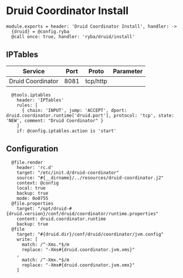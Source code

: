 
# Druid Coordinator Install

    module.exports = header: 'Druid Coordinator Install', handler: ->
      {druid} = @config.ryba
      @call once: true, handler: 'ryba/druid/install'

## IPTables

| Service           | Port | Proto    | Parameter                   |
|-------------------|------|----------|-----------------------------|
| Druid Coordinator | 8081 | tcp/http |                             |

      @tools.iptables
        header: 'IPTables'
        rules: [
          { chain: 'INPUT', jump: 'ACCEPT', dport: druid.coordinator.runtime['druid.port'], protocol: 'tcp', state: 'NEW', comment: "Druid Coordinator" }
        ]
        if: @config.iptables.action is 'start'

## Configuration

      @file.render
        header: 'rc.d'
        target: "/etc/init.d/druid-coordinator"
        source: "#{__dirname}/../resources/druid-coordinator.j2"
        context: @config
        local: true
        backup: true
        mode: 0o0755
      @file.properties
        target: "/opt/druid-#{druid.version}/conf/druid/coordinator/runtime.properties"
        content: druid.coordinator.runtime
        backup: true
      @file
        target: "#{druid.dir}/conf/druid/coordinator/jvm.config"
        write: [
          match: /^-Xms.*$/m
          replace: "-Xms#{druid.coordinator.jvm.xms}"
        ,
          match: /^-Xmx.*$/m
          replace: "-Xmx#{druid.coordinator.jvm.xmx}"
        ]
